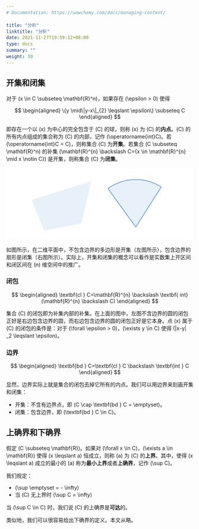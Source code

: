 ```yaml
---
# Documentation: https://wowchemy.com/docs/managing-content/

title: "分析"
linktitle: "分析"
date: 2021-11-27T19:59:12+08:00
type: docs
summary: ""
weight: 30
---
```


<!--more-->

## 开集和闭集

对于 \(x \in C \subseteq \mathbf{R}^n\)，如果存在 \(\epsilon > 0\) 使得

$$
\begin{aligned}
\{y \mid\|y-x\|_{2} \leqslant \epsilon\} \subseteq C
\end{aligned}
$$

即存在一个以 \(x\) 为中心的完全包含于 \(C\) 的球，则称 \(x\) 为 \(C\) 的**内点**。\(C\) 的所有内点组成的集合称为 \(C\) 的内部，记作 \(\operatorname{int}C\)。若 \(\operatorname{int}C = C\)，则称集合 \(C\) 为**开集**。若集合 \(C \subseteq \mathbf{R}^n\) 的补集 \(\mathbf{R}^{n} \backslash C=\{x \in \mathbf{R}^{n} \mid x \notin C\}\) 是开集，则称集合 \(C\) 为**闭集**。

![](dc0472a18b165a79c46e4637cb1e94b4.png "开集和闭集")

如图所示，在二维平面中，不包含边界的多边形是开集（左图所示），包含边界的扇形是闭集（右图所示）。实际上，开集和闭集的概念可以看作是实数集上开区间和闭区间在 \(n\) 维空间中的推广。

### 闭包

$$
\begin{aligned}
\textbf{cl } C=\mathbf{R}^{n} \backslash \textbf{ int}(\mathbf{R}^{n} \backslash C)
\end{aligned}
$$

集合 \(C\) 的闭包即为补集内部的补集。在上面的图中，左图不含边界的圆的闭包正好是右边包含边界的圆，而右边包含边界的圆的闭包正好是它本身。点 \(x\) 属于 \(C\) 的闭包的条件是：对于 \(\forall \epsilon > 0\)，\(\exists y \in C\) 使得 \(\|x-y\| _2 \leqslant \epsilon\)。

### 边界

$$
\begin{aligned}
\textbf{bd } C=\textbf{cl } C \backslash \textbf{int } C
\end{aligned}
$$

显然，边界实际上就是集合的闭包去掉它所有的内点。我们可以用边界来刻画开集和闭集：

- 开集：不含有边界点，即 \(C \cap \textbf{bd } C = \emptyset\)。
- 闭集：包含边界，即 \(\textbf{bd } C \in C\)。

## 上确界和下确界

假定 \(C \subseteq \mathbf{R}\)。如果对 \(\forall x \in C\)，\(\exists a \in \mathbf{R}\) 使得 \(x \leqslant a\) 恒成立，则称 \(a\) 为 \(C\) 的**上界**。其中，使得 \(x \leqslant a\) 成立的最小的 \(a\) 称为**最小上界**或者**上确界**，记作 \(\sup C\)。

我们规定：

- \(\sup \emptyset = - \infty\)
- 当 \(C\) 无上界时 \(\sup C = \infty\)

当 \(\sup C \in C\) 时，我们说 \(C\) 的上确界是**可达**的。

类似地，我们可以很容易给出下确界的定义。本文从略。